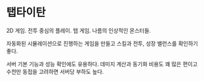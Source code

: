 # 탭타이탄 

2D 게임. 전투 중심의 플레이. 탭 게임. 나름의 인상적인 몬스터들. 

자동화된 시뮬레이션으로 진행하는 게임을 만들고 스킬과 전투, 성장 밸런스를 확인하기 좋다. 

서버 기본 기능과 성능 확인에도 유용하다. 데미지 계산과 동기화 비용도 꽤 많은 편이고 수천만 동접을 고려하면 서버당 부하도 높다. 









